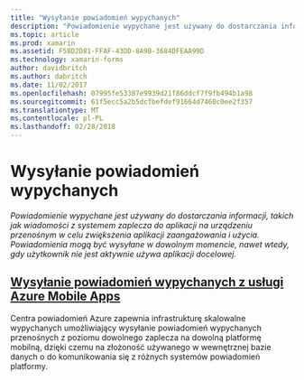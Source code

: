 ```yaml
---
title: "Wysyłanie powiadomień wypychanych"
description: "Powiadomienie wypychane jest używany do dostarczania informacji, takich jak wiadomości z systemem zaplecza do aplikacji na urządzeniu przenośnym w celu zwiększenia aplikacji zaangażowania i użycia. Powiadomienia mogą być wysyłane w dowolnym momencie, nawet wtedy, gdy użytkownik nie jest aktywnie używa aplikacji docelowej."
ms.topic: article
ms.prod: xamarin
ms.assetid: F58D2D81-FFAF-43DD-8A9B-3684DFEAA99D
ms.technology: xamarin-forms
author: davidbritch
ms.author: dabritch
ms.date: 11/02/2017
ms.openlocfilehash: 07995fe53387e9939d21f86ddcf7f9fb494b1a98
ms.sourcegitcommit: 61f5ecc5a2b5dcfbefdef91664d7460c0ee2f357
ms.translationtype: MT
ms.contentlocale: pl-PL
ms.lasthandoff: 02/28/2018
---
```

# <a name="sending-push-notifications"></a>Wysyłanie powiadomień wypychanych

_Powiadomienie wypychane jest używany do dostarczania informacji, takich jak wiadomości z systemem zaplecza do aplikacji na urządzeniu przenośnym w celu zwiększenia aplikacji zaangażowania i użycia. Powiadomienia mogą być wysyłane w dowolnym momencie, nawet wtedy, gdy użytkownik nie jest aktywnie używa aplikacji docelowej._

## <a name="sending-push-notifications-from-azure-mobile-appsazuremd"></a>[Wysyłanie powiadomień wypychanych z usługi Azure Mobile Apps](azure.md)

Centra powiadomień Azure zapewnia infrastrukturę skalowalne wypychanych umożliwiający wysyłanie powiadomień wypychanych przenośnych z poziomu dowolnego zaplecza na dowolną platformę mobilną, dzięki czemu na złożoność używanego w wewnętrznej bazie danych o do komunikowania się z różnych systemów powiadomień platformy.
